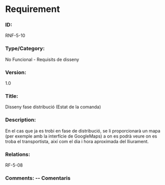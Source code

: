 # Requirement 

### ID: 
RNF-5-10

### Type/Category: 
No Funcional - Requisits de disseny

### Version: 
1.0

### Title: 
Disseny fase distribució (Estat de la comanda)

### Description: 
En el cas que ja es trobi en fase de distribució, se li proporcionarà un mapa (per exemple amb la interfície de GoogleMaps) a on es podrà veure on es troba el transportista, així com el dia i hora aproximada del lliurament.

### Relations: 
RF-5-08

### Comments: -- Comentaris
